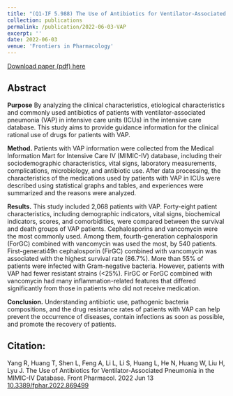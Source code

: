 ```yaml
---
title: "(Q1-IF 5.988) The Use of Antibiotics for Ventilator-Associated Pneumonia in the MIMIC-IV Database"
collection: publications
permalink: /publication/2022-06-03-VAP
excerpt: ''
date: 2022-06-03
venue: 'Frontiers in Pharmacology'
---
```

[Download paper (pdf) here](http://huangtao36.github.io/files/VAP.pdf)

## Abstract

**Purpose** By analyzing the clinical characteristics, etiological characteristics and commonly used antibiotics of patients with ventilator-associated pneumonia (VAP) in intensive care units (ICUs) in the intensive care database. This study aims to provide guidance information for the clinical rational use of drugs for patients with VAP.

**Method.** Patients with VAP information were collected from the Medical Information Mart for Intensive Care IV (MIMIC-IV) database, including their sociodemographic characteristics, vital signs, laboratory measurements, complications, microbiology, and antibiotic use. After data processing, the characteristics of the medications used by patients with VAP in ICUs were described using statistical graphs and tables, and experiences were summarized and the reasons were analyzed. 

**Results.** This study included 2,068 patients with VAP. Forty-eight patient characteristics, including demographic indicators, vital signs, biochemical indicators, scores, and comorbidities, were compared between the survival and death groups of VAP patients. Cephalosporins and vancomycin were the most commonly used. Among them, fourth-generation cephalosporin (ForGC) combined with vancomycin was used the most, by 540 patients. First-generati49n cephalosporin (FirGC) combined with vancomycin was associated with the highest survival rate (86.7%). More than 55% of patients were infected with Gram-negative bacteria. However, patients with VAP had fewer resistant strains (<25%). FirGC or ForGC combined with vancomycin had many inflammation-related features that differed significantly from those in patients who did not receive medication.

**Conclusion.** Understanding antibiotic use, pathogenic bacteria compositions, and the drug resistance rates of patients with VAP can help prevent the occurrence of diseases, contain infections as soon as possible, and promote the recovery of patients.



## Citation: 

Yang R, Huang T, Shen L, Feng A, Li L, Li S, Huang L, He N, Huang W, Liu H, Lyu J. The Use of Antibiotics for Ventilator-Associated Pneumonia in the MIMIC-IV Database. Front Pharmacol. 2022 Jun 13 [10.3389/fphar.2022.869499](https://doi.org/10.3389/fphar.2022.869499)

